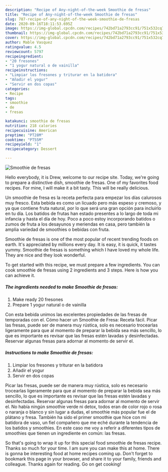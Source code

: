 ```yaml
---
description: "Recipe of Any-night-of-the-week Smoothie de fresas"
title: "Recipe of Any-night-of-the-week Smoothie de fresas"
slug: 787-recipe-of-any-night-of-the-week-smoothie-de-fresas
date: 2020-09-16T18:11:53.695Z
image: https://img-global.cpcdn.com/recipes/742bd71a2793cc91/751x532cq70/smoothie-de-fresas-foto-principal.jpg
thumbnail: https://img-global.cpcdn.com/recipes/742bd71a2793cc91/751x532cq70/smoothie-de-fresas-foto-principal.jpg
cover: https://img-global.cpcdn.com/recipes/742bd71a2793cc91/751x532cq70/smoothie-de-fresas-foto-principal.jpg
author: Mable Vasquez
ratingvalue: 4.5
reviewcount: 5797
recipeingredient:
- "20 fresones"
- "1 yogur natural o de vainilla"
recipeinstructions:
- "Limpiar los fresones y triturar en la batidora"
- "Añadir el yogur"
- "Servir en dos copas"
categories:
- Recipe
tags:
- smoothie
- de
- fresas

katakunci: smoothie de fresas 
nutrition: 218 calories
recipecuisine: American
preptime: "PT28M"
cooktime: "PT55M"
recipeyield: "1"
recipecategory: Dessert

---
```



![Smoothie de fresas](https://img-global.cpcdn.com/recipes/742bd71a2793cc91/751x532cq70/smoothie-de-fresas-foto-principal.jpg)

Hello everybody, it is Drew, welcome to our recipe site. Today, we're going to prepare a distinctive dish, smoothie de fresas. One of my favorites food recipes. For mine, I will make it a bit tasty. This will be really delicious.

Un smoothie de fresa es la receta perfecta para empezar los días calurosos muy fresco. Esta bebida es como un licuado pero más espeso y cremoso, y ya que contiene fruta natural, por lo que será una gran opción para incluirlo en tu día. Los batidos de frutas han estado presentes a lo largo de toda mi infancia y hasta el día de hoy. Poco a poco estoy incorporando batidos o zumos de fruta a los desayunos y meriendas en casa, pero también la amplia variedad de smoothies o bebidas con fruta.

Smoothie de fresas is one of the most popular of recent trending foods on earth. It's appreciated by millions every day. It is easy, it is quick, it tastes yummy. Smoothie de fresas is something which I have loved my whole life. They are nice and they look wonderful.


To get started with this recipe, we must prepare a few ingredients. You can cook smoothie de fresas using 2 ingredients and 3 steps. Here is how you can achieve it.

<!--inarticleads1-->

##### The ingredients needed to make Smoothie de fresas:

1. Make ready 20 fresones
1. Prepare 1 yogur natural o de vainilla


Con esta bebida unimos las excelentes propiedades de las fresas de temporadas con el. Cómo hacer un Smoothie de Fresa: Receta fácil. Picar las fresas, puede ser de manera muy rústica, solo es necesario trocearlas ligeramente para que al momento de preparar la bebida sea más sencillo, lo que es importante es revisar que las fresas estén lavadas y desinfectadas. Reservar algunas fresas para adornar al momento de servir el. 

<!--inarticleads2-->

##### Instructions to make Smoothie de fresas:

1. Limpiar los fresones y triturar en la batidora
1. Añadir el yogur
1. Servir en dos copas


Picar las fresas, puede ser de manera muy rústica, solo es necesario trocearlas ligeramente para que al momento de preparar la bebida sea más sencillo, lo que es importante es revisar que las fresas estén lavadas y desinfectadas. Reservar algunas fresas para adornar al momento de servir el. No había ningún smoothie verde ni detox, todos eran de color rojo o rosa o naranja o blanco y sin lugar a dudas, el smoothie más popular fue el de plátano y fresa. También ha sido el primer smoothie que hice con mi batidora de vaso, un fiel compañero que me eché durante la tendencia de los batidos y smoothies. En este caso me voy a referir a diferentes tipos de smoothies que tienen un ingrediente en común: las fresas. 

So that's going to wrap it up for this special food smoothie de fresas recipe. Thanks so much for your time. I am sure you can make this at home. There is gonna be interesting food at home recipes coming up. Don't forget to bookmark this page in your browser, and share it to your family, friends and colleague. Thanks again for reading. Go on get cooking!

